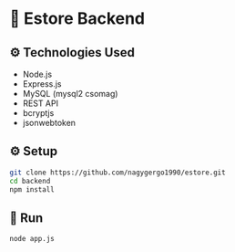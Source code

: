 # 🛒 Estore Backend

## ⚙️ Technologies Used

- Node.js
- Express.js
- MySQL (mysql2 csomag)
- REST API
- bcryptjs
- jsonwebtoken

## ⚙️ Setup

```bash
git clone https://github.com/nagygergo1990/estore.git
cd backend
npm install
```

## 🚀 Run

```bash
node app.js
```
